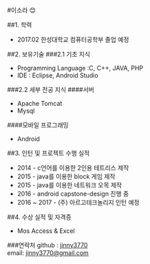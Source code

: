 #이소라
:blush:

##1. 학력
* 2017.02 한성대학교 컴퓨터공학부 졸업 예정

##2. 보유기술
###2.1 기초 지식
* Programming Language :C, C++, JAVA, PHP
* IDE : Eclipse, Android Studio

###2.2 세부 전공 지식
####서버
* Apache Tomcat
* Mysql

####모바일 프로그래밍
* Android

##3. 인턴 및 프로젝트 수행 실적
* 2014 - c언어를 이용한 2인용 테트리스 제작
* 2015 - java를 이용한 block 게임 제작
* 2015 - java를 이용한 네트워크 오목 제작
* 2016 - android capstone-design 진행 중
* 2016 ~ 2017 - (주) 아르고테크놀리지 인턴 예정  

 
##4. 수상 실적 및 자격증
* Mos Access & Excel


###연락처
github : [jinny3770](https://github.com/jinny3770)  
email: [jinny3770@gmail.com](jinny3770@gmail.com)

